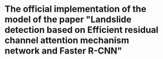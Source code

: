 # The official implementation of the model of the paper "Landslide detection based on Efficient residual channel attention mechanism network and Faster R-CNN"
